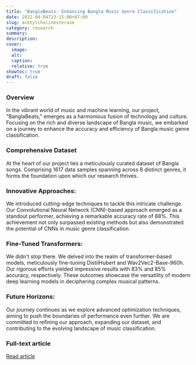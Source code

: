 ```yaml
---
title: "BanglaBeats: Enhancing Bangla Music Genre Classification"
date: 2022-04-04T23:15:00+07:00
slug: acetylcholinesterase
category: research
summary:
description: 
cover:
  image:
  alt:
  caption:
  relative: true
showtoc: true
draft: false
---
```


### Overview
In the vibrant world of music and machine learning, our project, "BanglaBeats," emerges as a harmonious fusion of technology and culture. Focusing on the rich and diverse landscape of Bangla music, we embarked on a journey to enhance the accuracy and efficiency of Bangla music genre classification.

### Comprehensive Dataset
At the heart of our project lies a meticulously curated dataset of Bangla songs. Comprising 1617 data samples spanning across 8 distinct genres, it forms the foundation upon which our research thrives.

### Innovative Approaches: 
We introduced cutting-edge techniques to tackle this intricate challenge. Our Convolutional Neural Network (CNN)-based approach emerged as a standout performer, achieving a remarkable accuracy rate of 88%. This achievement not only surpassed existing methods but also demonstrated the potential of CNNs in music genre classification.

### Fine-Tuned Transformers: 
We didn't stop there. We delved into the realm of transformer-based models, meticulously fine-tuning DistilHubert and Wav2Vec2-Base-960h. Our rigorous efforts yielded impressive results with 83% and 85% accuracy, respectively. These outcomes showcase the versatility of modern deep learning models in deciphering complex musical patterns.

### 	Future Horizons: 
Our journey continues as we explore advanced optimization techniques, aiming to push the boundaries of performance even further. We are committed to refining our approach, expanding our dataset, and contributing to the evolving landscape of music classification.

### Full-text article
[Read article](https://peerj.com/articles/2322/)
